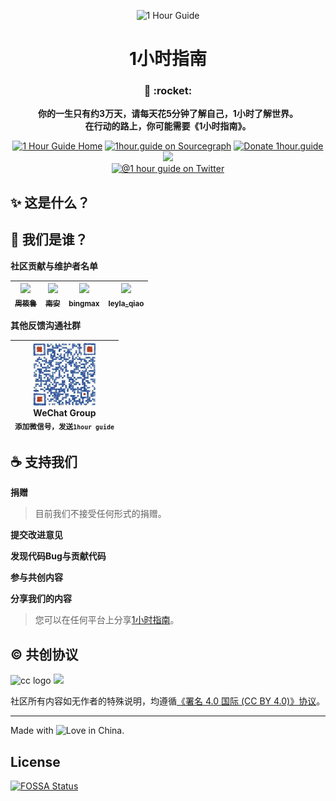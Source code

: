<p align="center">
	<img src="https://avatars2.githubusercontent.com/u/44012811?s=200&v=4" alt="1 Hour Guide" width="60" height="60">
</p>
<h1 align="center">1小时指南</h1>
<h3 align="center">
  📄 :rocket:
</h3>
<p align="center"><strong>你的一生只有约3万天，请每天花5分钟了解自己，1小时了解世界。<br>在行动的路上，你可能需要《1小时指南》。</strong></p>
<p align="center">
	<a href="https://1hour.guide" title="1 Hour Guide Home"><img src="https://img.shields.io/badge/1hour-guide-ff69b4.svg?style=flat-square" alt="1 Hour Guide Home"></a>
	<a href="#" title="1hour.guide on Sourcegraph"><img src="https://sourcegraph.com/github.com/1-hour/1-hour.github.io/-/badge.svg?style=flat-square" alt="1hour.guide on Sourcegraph"></a>
	<a href="#" title="Donate 1hour.guide"><img src="https://img.shields.io/badge/$-support-green.svg?style=flat-square" alt="Donate 1hour.guide"></a>
	<a href="https://app.fossa.io/projects/git%2Bgithub.com%2F1-hour%2F1-hour.github.io?ref=badge_shield" title="FOSSA Status"><img src="https://app.fossa.io/api/projects/git%2Bgithub.com%2F1-hour%2F1-hour.github.io.svg?type=shield)"></a>
	<br />
	<a href="https://twitter.com/1hour_guide" title="@1 hour guide on Twitter"><img src="https://img.shields.io/badge/twitter-@1hour_guide-55acee.svg?style=flat-square" alt="@1 hour guide on Twitter"></a>
</p>

## :sparkles: 这是什么？

## :rocket: 我们是谁？

**社区贡献与维护者名单**
<!-- ALL-CONTRIBUTORS-LIST:START - Do not remove or modify this section -->
<!-- prettier-ignore -->
|[<img src="https://avatars1.githubusercontent.com/u/2942042?s=100&v=4" width="100px;"/><br /><sub><b>周筱鲁</b></sub>](https://annan.tk)<br />|[<img src="https://avatars2.githubusercontent.com/u/39580782?s=100&v=4" width="100px;"/><br /><sub><b>南安</b></sub>](https://annan.tk)<br />|[<img src="https://avatars0.githubusercontent.com/u/13991692?s=100&v=4" width="100px;"/><br /><sub><b>bingmax</b></sub>](https://github.com/bingmaxx)<br />|[<img src="https://avatars3.githubusercontent.com/u/24839503?s=100&v=4" width="100px;"/><br /><sub><b>leyla_qiao</b></sub>](https://github.com/leylatop)<br />|
| :---: | :---: | :---: | :---: |
<!-- ALL-CONTRIBUTORS-LIST:END -->

**其他反馈沟通社群**

|<img src="https://github.com/jiusanzhou/jiusanzhou.github.io/raw/master/static/WeChat-JohnCx.jpeg" width="100px;"/><br /><b>WeChat Group</b><br /><sub>添加微信号，发送`1hour guide`</sub>|
|:-:|

## :coffee: 支持我们

**捐赠**
> 目前我们不接受任何形式的捐赠。

**提交改进意见**
> 

**发现代码Bug与贡献代码**
> 

**参与共创内容**
> 

**分享我们的内容**
> 您可以在任何平台上分享[1小时指南](https://1hour.guide)。

## :copyright: 共创协议

![cc logo](https://creativecommons.org/images/deed/cc_icon_black_x2.png)
![](https://creativecommons.org/images/deed/attribution_icon_black_x2.png)


社区所有内容如无作者的特殊说明，均遵循[《署名 4.0 国际  (CC BY 4.0)》协议](https://creativecommons.org/licenses/by/4.0/deed.zh)。

---

Made with ![Love](https://cloud.githubusercontent.com/assets/4301109/16754758/82e3a63c-4813-11e6-9430-6015d98aeaab.png) in China.

## License
[![FOSSA Status](https://app.fossa.io/api/projects/git%2Bgithub.com%2F1-hour%2F1-hour.github.io.svg?type=large)](https://app.fossa.io/projects/git%2Bgithub.com%2F1-hour%2F1-hour.github.io?ref=badge_large)
